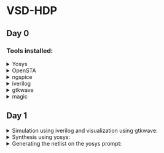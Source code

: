 # VSD-HDP
## Day 0
### Tools installed:
<details>
<summary>Yosys</summary>

Installed it following these steps:

```
git clone https://github.com/YosysHQ/yosys.git
cd yosys-master 
sudo apt install make (If make is not installed please install it) 
sudo apt-get install build-essential clang bison flex \
    libreadline-dev gawk tcl-dev libffi-dev git \
    graphviz xdot pkg-config python3 libboost-system-dev \
    libboost-python-dev libboost-filesystem-dev zlib1g-dev
make 
sudo make install
```
![yosys snap](https://github.com/walaa-amer/VSD-HDP/assets/85279771/c194bd80-f969-4c46-a8a5-32bd614fe93b)

</details>

<details>
<summary>OpenSTA</summary>

First installed the packages needed using:

```
sudo apt-get install cmake clang gcctcl swig bison flex
```
Then installed and built OpenSTA using:
```
git clone https://github.com/The-OpenROAD-Project/OpenSTA.git
cd OpenSTA
mkdir build
cd build
cmake ..
make
```
![opensta snap](https://github.com/walaa-amer/VSD-HDP/assets/85279771/5aaab38c-074b-4553-aa74-190414f0098b)


</details>

<details>
<summary>ngspice</summary>

Downloaded the tarball from https://sourceforge.net/projects/ngspice/files/ to a local directory and unpacked it using:

```
tar -zxvf ngspice-37.tar.gz
cd ngspice-37
mkdir release
cd release
../configure  --with-x --with-readline=yes --disable-debug
make
sudo make install

```
![ngspice snap](https://github.com/walaa-amer/VSD-HDP/assets/85279771/62b233aa-e5ad-43d9-a471-2b1d59bd1378)

</details>

<details>
<summary>iverilog</summary>

Installed it using:

```
sudo apt-get install iverilog

```

</details>

<details>
<summary>gtkwave</summary>

Installed it using:

```
sudo apt-get install gtkwave

```

</details>

<details>
<summary>magic</summary>

Installed it following these steps:

```
sudo apt-get install m4
sudo apt-get install tcsh
sudo apt-get install csh
sudo apt-get install libx11-dev
sudo apt-get install tcl-dev tk-dev
sudo apt-get install libcairo2-dev
sudo apt-get install mesa-common-dev libglu1-mesa-dev
sudo apt-get install libncurses-dev


```

</details>

## Day 1
<details>
<summary>Simulation using iverilog and visualization using gtkwave:</summary>
Command:
    
```
iverilog good_mux.v tb_good_mux.v
./a.out
gtkwave tb_good_mux.vcd
```
    
![lab2 iverilog](https://github.com/walaa-amer/VSD-HDP/assets/85279771/49f31aad-81f8-46f6-88c8-d954f65f992e)

Results:

![lab2 gtkwave](https://github.com/walaa-amer/VSD-HDP/assets/85279771/07dad12f-d621-45c0-970a-01613311322f)
</details>
 <details>
<summary>Synthesis using yosys:</summary>

Reading input Verilog and lib files on the yosys prompt:
    
```
read_liberty -lib ../lib/sky130_fd_sc_hd__tt_025C_1v80.lib
read_verilog good_mux.v
synth -top good_mux
abc ../lib/sky130_fd_sc_hd__tt_025C_1v80.lib
show
```

Results:
     
![lab2 yosys 2](https://github.com/walaa-amer/VSD-HDP/assets/85279771/6baa3704-14f0-4f93-8a5a-49f9fb7bf44e)
</details>
<details>
<summary>Generating the netlist on the yosys prompt:</summary>
    
```
write_verilog -noattr good_mux_netlist.v
!vim good_mux_netlist.v
```

Results:
    
![lab2 yosys 3](https://github.com/walaa-amer/VSD-HDP/assets/85279771/5c31de61-2caa-477d-9b16-a3760bbfde73)

</details>

